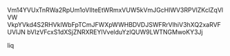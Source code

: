 Vm14YVUxTnRWa2RpUm1oVllteEtWRmxVUW5kVmJGcHlWV3RPVlZKclZqVlVW
VkpYVkd4S2RHVklWbFpTCmJFWXpWWHBDVDJSWFRrVlhiV3hXQ2xaRVFUVlJN
bVIzVFcxS1dXSjZNRXREYlVvelduYzlQUW9LWTNGMwoKY3Jj

liq